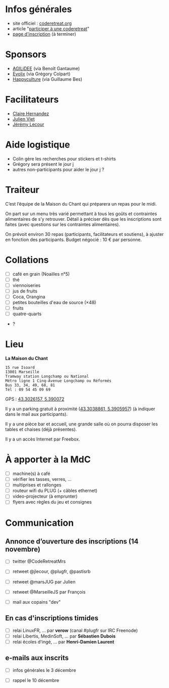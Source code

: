 # Infos générales

* site officiel : [coderetreat.org](http://coderetreat.org)
* article "[participer à une coderetreat](http://jeremy.wordpress.com/2013/10/27/participer-a-une-coderetreat/)"
* [page d'inscription](http://gdcr13.coderetreat-marseille.org) (à terminer)

# Sponsors

* [AGILiDEE](http://www.agilidee.com) (via Benoît Gantaume)
* [Evolix](http://www.evolix.fr) (via Grégory Colpart)
* [Happyculture](http://happyculture.coop) (via Guillaume Bes)

# Facilitateurs

* [Claire Hernandez](http://twitter.com/clrh)
* [Julien Viet](http://twitter.com/julienviet)
* [Jérémy Lecour](http://twitter.com/jlecour)

# Aide logistique

* Colin gère les recherches pour stickers et t-shirts
* Grégory sera présent le jour j
* autres non-participants pour aider le jour j ?

# Traiteur

C’est l’équipe de la Maison du Chant qui préparera un repas pour le midi.

On part sur un menu très varié permettant à tous les goûts et contraintes alimentaires de s’y retrouver. Détail à préciser dès que les inscriptions sont faites (avec questions sur les contraintes alimentaires).

On prévoit environ 30 repas (participants, facilitateurs et soutiens), à ajuster en fonction des participants. Budget négocié : 10 € par personne.

# Collations

- [ ] café en grain (Noailles n°5)
- [ ] thé
- [ ] viennoiseries
- [ ] jus de fruits
- [ ] Coca, Orangina
- [ ] petites bouteilles d'eau de source (×48)
- [ ] fruits
- [ ] quatre-quarts
- ?

# Lieu

**La Maison du Chant**

    15 rue Isoard 
    13001 Marseille 
    Tramway station Longchamp ou National 
    Métro ligne 1 Cinq-Avenue Longchamp ou Réformés 
    Bus 33, 34, 49, 68, 81
    Tél : 09 54 45 09 69

GPS : [43.3026157, 5.390072](https://www.google.com/maps/preview#!q=Les+Voies+du+Chant&data=!1m4!1m3!1d455!2d5.390072!3d43.3026157!4m32!2m14!1m13!1s0x0%3A0x5cab1770b78457b7!3m8!1m3!1d455!2d5.390072!3d43.3026157!3m2!1i1544!2i963!4f13.1!4m2!3d43.3026466!4d5.3900385!5m16!2m15!1m14!1s0x12c9c09ebfa67e85%3A0x6c656b15de4894d9!2sla+maison+du+chant%2C+marseille!3m8!1m3!1d32703885!2d-95.677068!3d37.0625!3m2!1i1544!2i963!4f13.1!4m2!3d43.303!4d5.389995)

Il y a un parking gratuit à proximité ([43.3038861, 5.3905957](https://www.google.com/maps/preview#!q=48+Rue+Commandant+Mages%2C+13001+Marseille%2C+France)) (à indiquer dans le mail aux participants).

Il y a une pièce bar et accueil, une grande salle où on pourra disposer les tables et chaises (déjà présentes).

Il y a un accès Internet par Freebox.

# À apporter à la MdC

- [ ] machine(s) à café
- [ ] vérifier les tasses, verres, …
- [ ] multiprises et rallonges
- [ ] routeur wifi du PLUG (+ câbles ethernet)
- [ ] video-projecteur (à emprunter)
- [ ] flyers avec règles du jeu et consignes

# Communication

## Annonce d’ouverture des inscriptions (14 novembre)

- [ ] twitter @CodeRetreatMrs
- [ ] retweet @jlecour, @plugfr, @pastisrb
- [ ] retweet @marsJUG par Julien
- [ ] retweet @MarseilleJS par François
- [ ] mail aux copains "dev"


## En cas d'inscriptions timides

- [ ] relai LinuxFR, … par **verow** (canal #plugfr sur IRC Freenode)
- [ ] relai Libertis, MedinSoft, … par **Sébastien Dubois**
- [ ] relai écoles d'ingé, … par **Henri-Damien Laurent**

## e-mails aux inscrits

- [ ] infos générales le 3 décembre
- [ ] rappel le 10 décembre

